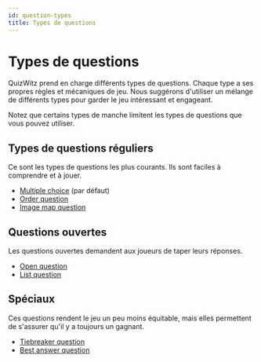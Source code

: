 ```yaml
---
id: question-types
title: Types de questions
---
```


# Types de questions

QuizWitz prend en charge différents types de questions. Chaque type a ses propres règles et mécaniques de jeu.
Nous suggérons d'utiliser un mélange de différents types pour garder le jeu intéressant et engageant.

Notez que certains types de manche limitent les types de questions que vous pouvez utiliser.

## Types de questions réguliers

Ce sont les types de questions les plus courants. Ils sont faciles à comprendre et à jouer.

- [Multiple choice](001-multiple-choice.md) (par défaut)
- [Order question](003-order-question.md)
- [Image map question](004-image-map.md)

## Questions ouvertes

Les questions ouvertes demandent aux joueurs de taper leurs réponses.

- [Open question](002-open-question.md)
- [List question](005-list-question.md)

## Spéciaux

Ces questions rendent le jeu un peu moins équitable, mais elles permettent de s'assurer qu'il y a toujours un gagnant.

- [Tiebreaker question](006-tiebreaker-question.md)
- [Best answer question](007-best-answer-question.md)
